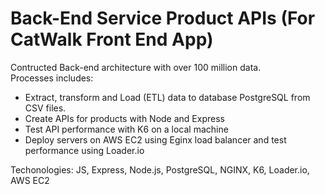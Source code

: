 # Back-End Service Product APIs (For CatWalk Front End App)

Contructed Back-end architecture with over 100 million data.  
Processes includes:
<ul>
  <li> Extract, transform and Load (ETL) data to database PostgreSQL from CSV files. </li>
  <li> Create APIs for products with Node and Express </li>
  <li> Test API performance with K6 on a local machine</li>
  <li> Deploy servers on AWS EC2 using Eginx load balancer and test performance using Loader.io</li>
</ul>

Techonologies: JS, Express, Node.js, PostgreSQL, NGINX, K6, Loader.io, AWS EC2
